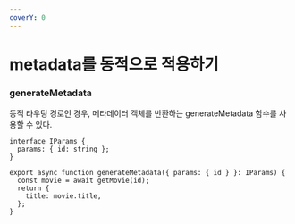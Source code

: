 ```yaml
---
coverY: 0
---
```


# metadata를 동적으로 적용하기

### generateMetadata

동적 라우팅 경로인 경우, 메타데이터 객체를 반환하는 generateMetadata 함수를 사용할 수 있다.

```tsx
interface IParams {
  params: { id: string };
}

export async function generateMetadata({ params: { id } }: IParams) {
  const movie = await getMovie(id);
  return {
    title: movie.title,
  };
}
```
